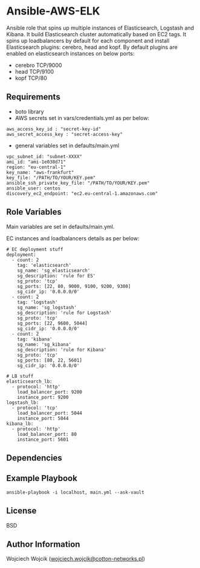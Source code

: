 Ansible-AWS-ELK
=========

Ansible role that spins up multiple instances of Elasticsearch, Logstash and Kibana. It build Elasticsearch cluster automatically based on EC2 tags. It spins up loadbalancers by default for each component and install Elasticsearch plugins: cerebro, head and kopf.
By default plugins are enabled on elasticsearch instances on below ports:
- cerebro TCP/9000
- head TCP/9100
- kopf TCP/80

Requirements
------------

- boto library
- AWS secrets set in vars/credentials.yml as per below:
```
aws_access_key_id : "secret-key-id"
aws_secret_access_key : "secret-access-key"
```
- general variables set in defaults/main.yml
```
vpc_subnet_id: "subnet-XXXX"
ami_id: "ami-1e038d71"
region: "eu-central-1"
key_name: "aws-frankfurt"
key_file: "/PATH/TO/YOUR/KEY.pem"
ansible_ssh_private_key_file: "/PATH/TO/YOUR/KEY.pem"
ansible_user: centos
discovery_ec2_endpoint: "ec2.eu-central-1.amazonaws.com"
```


Role Variables
--------------

Main variables are set in defaults/main.yml. 

EC instances and loadbalancers details as per below:
```
# EC deployment stuff
deployment:
  - count: 2
    tag: 'elasticsearch'
    sg_name: 'sg_elasticsearch'
    sg_description: 'rule for ES'
    sg_proto: 'tcp'
    sg_ports: [22, 80, 9000, 9100, 9200, 9300]
    sg_cidr_ip: '0.0.0.0/0' 
  - count: 2
    tag: 'logstash'
    sg_name: 'sg_logstash'
    sg_description: 'rule for Logstash'
    sg_proto: 'tcp'
    sg_ports: [22, 9600, 5044]
    sg_cidr_ip: '0.0.0.0/0' 
  - count: 2
    tag: 'kibana'
    sg_name: 'sg_kibana'
    sg_description: 'rule for Kibana'
    sg_proto: 'tcp'
    sg_ports: [80, 22, 5601]
    sg_cidr_ip: '0.0.0.0/0'

# LB stuff
elasticsearch_lb:
  - protocol: 'http'
    load_balancer_port: 9200
    instance_port: 9200 
logstash_lb:
  - protocol: 'tcp'
    load_balancer_port: 5044
    instance_port: 5044 
kibana_lb:
  - protocol: 'http'
    load_balancer_port: 80
    instance_port: 5601
```

Dependencies
------------


Example Playbook
----------------
```
ansible-playbook -i localhost, main.yml --ask-vault
```
License
-------

BSD

Author Information
------------------

Wojciech Wojcik (wojciech.wojcik@cotton-networks.pl)
